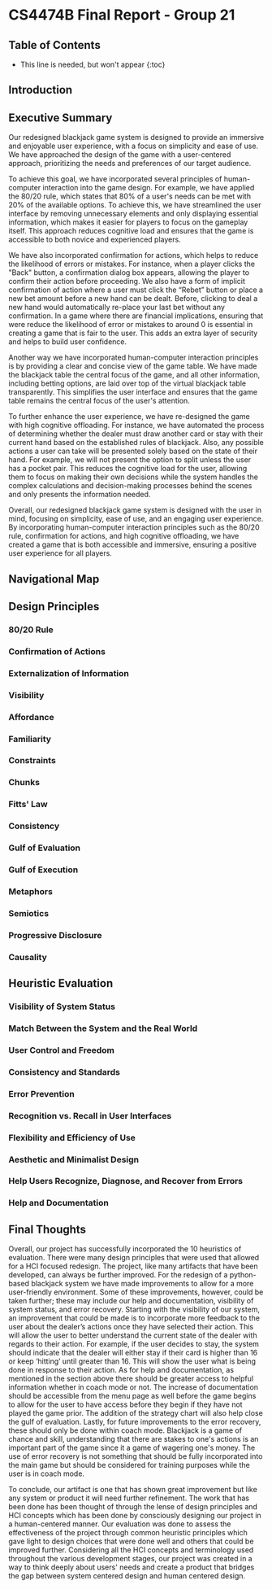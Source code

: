 # CS4474B Final Report - Group 21

## Table of Contents
<!-- * [Introduction]()
* [Executive Summary](#executive-summary)
* [Navigational Map](#navigational-map)
* [Design Principles](#design-principles)
  * [80/20 Rule](#8020-rule)
  * [Confirmation of Actions](#confirmation-of-actions)
  * [Externalization of Information](#externalization-of-information)
  * [Visibility](#visibility)
  * [Affordance](#affordance)
  * [Familiarity](#familiarity)
  * [Constraints](#constraints)
  * [Chunks](#chunks)
  * [Fitts' Law](#fitts-law)
  * [Consistency](#consistency)
  * [Gulf of Evaluation](#gulf-of-evaluation)
  * [Gulf of Execution](#gulf-of-execution)
  * [Metaphors](#metaphors)
  * [Semiotics](#semiotics)
  * [Progressive Disclosure](#progressive-disclosure)
  * [Causality](#causality)
* [Heuristic Evaluation](#heuristic-evaluation)
  * [Visibility of System Status](#visibility-of-system-status)
  * [Match Between the System and the Real World](#match-between-the-system-and-the-real-world)
  * [User Control & Freedom](#user-control-and-freedom)
  * [Consistency and Standards](#consistency-and-standards)
  * [Error Prevention](#error-prevention)
  * [Recognition vs. Recall in User Interfaces](#recognition-vs-recall-in-user-interfaces)
  * [Flexibility and Efficiency of Use](#flexibility-and-efficiency-of-use)
  * [Aesthetic and Minimalist Design](#aesthetic-and-minimalist-design)
  * [Help Users Recognize, Diagnose, and Recover from Errors](#help-users-recognize-diagnose-and-recover-from-errors)
  * [Help and Documentation](#help-and-documentation)
* [Final Thoughts](#final-thoughts) -->
* This line is needed, but won't appear
{:toc}

## Introduction


## Executive Summary
Our redesigned blackjack game system is designed to provide an immersive and enjoyable user experience, with a focus on simplicity and ease of use. We have approached the design of the game with a user-centered approach, prioritizing the needs and preferences of our target audience. 

To achieve this goal, we have incorporated several principles of human-computer interaction into the game design. For example, we have applied the 80/20 rule, which states that 80% of a user's needs can be met with 20% of the available options. To achieve this, we have streamlined the user interface by removing unnecessary elements and only displaying essential information, which makes it easier for players to focus on the gameplay itself. This approach reduces cognitive load and ensures that the game is accessible to both novice and experienced players. 

We have also incorporated confirmation for actions, which helps to reduce the likelihood of errors or mistakes. For instance, when a player clicks the "Back" button, a confirmation dialog box appears, allowing the player to confirm their action before proceeding. We also have a form of implicit confirmation of action where a user must click the “Rebet” button or place a new bet amount before a new hand can be dealt. Before, clicking to deal a new hand would automatically re-place your last bet without any confirmation. In a game where there are financial implications, ensuring that were reduce the likelihood of error or mistakes to around 0 is essential in creating a game that is fair to the user. This adds an extra layer of security and helps to build user confidence. 

Another way we have incorporated human-computer interaction principles is by providing a clear and concise view of the game table. We have made the blackjack table the central focus of the game, and all other information, including betting options, are laid over top of the virtual blackjack table transparently. This simplifies the user interface and ensures that the game table remains the central focus of the user's attention. 

To further enhance the user experience, we have re-designed the game with high cognitive offloading. For instance, we have automated the process of determining whether the dealer must draw another card or stay with their current hand based on the established rules of blackjack. Also, any possible actions a user can take will be presented solely based on the state of their hand. For example, we will not present the option to split unless the user has a pocket pair. This reduces the cognitive load for the user, allowing them to focus on making their own decisions while the system handles the complex calculations and decision-making processes behind the scenes and only presents the information needed. 

Overall, our redesigned blackjack game system is designed with the user in mind, focusing on simplicity, ease of use, and an engaging user experience. By incorporating human-computer interaction principles such as the 80/20 rule, confirmation for actions, and high cognitive offloading, we have created a game that is both accessible and immersive, ensuring a positive user experience for all players.

## Navigational Map

## Design Principles
### 80/20 Rule
### Confirmation of Actions
### Externalization of Information
### Visibility
### Affordance
### Familiarity
### Constraints
### Chunks
### Fitts' Law
### Consistency
### Gulf of Evaluation
### Gulf of Execution
### Metaphors
### Semiotics
### Progressive Disclosure
### Causality

## Heuristic Evaluation
### Visibility of System Status
### Match Between the System and the Real World
### User Control and Freedom
### Consistency and Standards
### Error Prevention
### Recognition vs. Recall in User Interfaces
### Flexibility and Efficiency of Use
### Aesthetic and Minimalist Design
### Help Users Recognize, Diagnose, and Recover from Errors
### Help and Documentation

## Final Thoughts
Overall, our project has successfully incorporated the 10 heuristics of evaluation. There were many design principles that were used that allowed for a HCI focused redesign. The project, like many artifacts that have been developed, can always be further improved. For the redesign of a python-based blackjack system we have made improvements to allow for a more user-friendly environment. Some of these improvements, however, could be taken further; these may include our help and documentation, visibility of system status, and error recovery. Starting with the visibility of our system, an improvement that could be made is to incorporate more feedback to the user about the dealer’s actions once they have selected their action. This will allow the user to better understand the current state of the dealer with regards to their action. For example, if the user decides to stay, the system should indicate that the dealer will either stay if their card is higher than 16 or keep ‘hitting’ until greater than 16. This will show the user what is being done in response to their action. As for help and documentation, as mentioned in the section above there should be greater access to helpful information whether in coach mode or not. The increase of documentation should be accessible from the menu page as well before the game begins to allow for the user to have access before they begin if they have not played the game prior. The addition of the strategy chart will also help close the gulf of evaluation. Lastly, for future improvements to the error recovery, these should only be done within coach mode. Blackjack is a game of chance and skill, understanding that there are stakes to one's actions is an important part of the game since it a game of wagering one's money. The use of error recovery is not something that should be fully incorporated into the main game but should be considered for training purposes while the user is in coach mode.  

To conclude, our artifact is one that has shown great improvement but like any system or product it will need further refinement. The work that has been done has been thought of through the lense of design principles and HCI concepts which has been done by consciously designing our project in a human-centered manner. Our evaluation was done to assess the effectiveness of the project through common heuristic principles which gave light to design choices that were done well and others that could be improved further. Considering all the HCI concepts and terminology used throughout the various development stages, our project was created in a way to think deeply about users' needs and create a product that bridges the gap between system centered design and human centered design. 